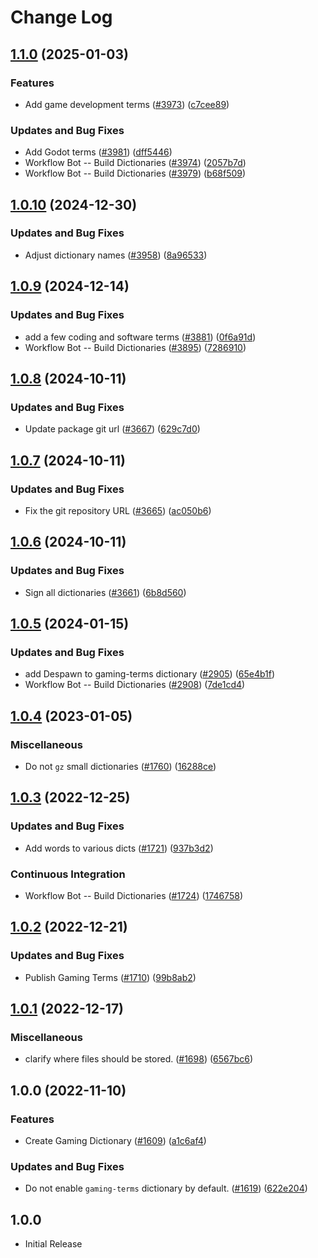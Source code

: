 # Change Log

## [1.1.0](https://github.com/khulnasoft/codetypo-dicts/compare/@codetypo/dict-gaming-terms@1.0.10...@codetypo/dict-gaming-terms@1.1.0) (2025-01-03)


### Features

* Add game development terms ([#3973](https://github.com/khulnasoft/codetypo-dicts/issues/3973)) ([c7cee89](https://github.com/khulnasoft/codetypo-dicts/commit/c7cee89f83ff8924d58cbb1fcc31a1d68ba94c7c))


### Updates and Bug Fixes

* Add Godot terms ([#3981](https://github.com/khulnasoft/codetypo-dicts/issues/3981)) ([dff5446](https://github.com/khulnasoft/codetypo-dicts/commit/dff544642bd7a0f1594674d1d2e4b74b427a3724))
* Workflow Bot -- Build Dictionaries ([#3974](https://github.com/khulnasoft/codetypo-dicts/issues/3974)) ([2057b7d](https://github.com/khulnasoft/codetypo-dicts/commit/2057b7d2fc5e8ad0b0ba7b097f360983b0dea63b))
* Workflow Bot -- Build Dictionaries ([#3979](https://github.com/khulnasoft/codetypo-dicts/issues/3979)) ([b68f509](https://github.com/khulnasoft/codetypo-dicts/commit/b68f5092d86fd7d85ab001262ec73c1fa636c24c))

## [1.0.10](https://github.com/khulnasoft/codetypo-dicts/compare/@codetypo/dict-gaming-terms@1.0.9...@codetypo/dict-gaming-terms@1.0.10) (2024-12-30)


### Updates and Bug Fixes

* Adjust dictionary names ([#3958](https://github.com/khulnasoft/codetypo-dicts/issues/3958)) ([8a96533](https://github.com/khulnasoft/codetypo-dicts/commit/8a96533bec21280103740868b81559437c413501))

## [1.0.9](https://github.com/khulnasoft/codetypo-dicts/compare/@codetypo/dict-gaming-terms@1.0.8...@codetypo/dict-gaming-terms@1.0.9) (2024-12-14)


### Updates and Bug Fixes

* add a few coding and software terms ([#3881](https://github.com/khulnasoft/codetypo-dicts/issues/3881)) ([0f6a91d](https://github.com/khulnasoft/codetypo-dicts/commit/0f6a91d7c4aa74180798a1b2fcbe338c3900d173))
* Workflow Bot -- Build Dictionaries ([#3895](https://github.com/khulnasoft/codetypo-dicts/issues/3895)) ([7286910](https://github.com/khulnasoft/codetypo-dicts/commit/72869100c67a69419f53aa6c1033f45a856c7ca6))

## [1.0.8](https://github.com/khulnasoft/codetypo-dicts/compare/@codetypo/dict-gaming-terms@1.0.7...@codetypo/dict-gaming-terms@1.0.8) (2024-10-11)


### Updates and Bug Fixes

* Update package git url ([#3667](https://github.com/khulnasoft/codetypo-dicts/issues/3667)) ([629c7d0](https://github.com/khulnasoft/codetypo-dicts/commit/629c7d0a5e1bacad1d3874b1f8372edc3494ef97))

## [1.0.7](https://github.com/khulnasoft/codetypo-dicts/compare/@codetypo/dict-gaming-terms@1.0.6...@codetypo/dict-gaming-terms@1.0.7) (2024-10-11)


### Updates and Bug Fixes

* Fix the git repository URL ([#3665](https://github.com/khulnasoft/codetypo-dicts/issues/3665)) ([ac050b6](https://github.com/khulnasoft/codetypo-dicts/commit/ac050b697d57820109995e92fac5ccc32ced1723))

## [1.0.6](https://github.com/khulnasoft/codetypo-dicts/compare/@codetypo/dict-gaming-terms@1.0.5...@codetypo/dict-gaming-terms@1.0.6) (2024-10-11)


### Updates and Bug Fixes

* Sign all dictionaries ([#3661](https://github.com/khulnasoft/codetypo-dicts/issues/3661)) ([6b8d560](https://github.com/khulnasoft/codetypo-dicts/commit/6b8d560cf51a593458ce42bca415859f872cfc97))

## [1.0.5](https://github.com/khulnasoft/codetypo-dicts/compare/@codetypo/dict-gaming-terms@1.0.4...@codetypo/dict-gaming-terms@1.0.5) (2024-01-15)


### Updates and Bug Fixes

* add Despawn to gaming-terms dictionary ([#2905](https://github.com/khulnasoft/codetypo-dicts/issues/2905)) ([65e4b1f](https://github.com/khulnasoft/codetypo-dicts/commit/65e4b1f7196668ddbb5e49b095a10cb5eb6728fb))
* Workflow Bot -- Build Dictionaries ([#2908](https://github.com/khulnasoft/codetypo-dicts/issues/2908)) ([7de1cd4](https://github.com/khulnasoft/codetypo-dicts/commit/7de1cd4566022d6a84b7e259d6e339237abeff8f))

## [1.0.4](https://github.com/khulnasoft/codetypo-dicts/compare/@codetypo/dict-gaming-terms@1.0.3...@codetypo/dict-gaming-terms@1.0.4) (2023-01-05)


### Miscellaneous

* Do not `gz` small dictionaries ([#1760](https://github.com/khulnasoft/codetypo-dicts/issues/1760)) ([16288ce](https://github.com/khulnasoft/codetypo-dicts/commit/16288ced75b3cc640558a983875ed2b2de2b5703))

## [1.0.3](https://github.com/khulnasoft/codetypo-dicts/compare/@codetypo/dict-gaming-terms@1.0.2...@codetypo/dict-gaming-terms@1.0.3) (2022-12-25)


### Updates and Bug Fixes

* Add words to various dicts ([#1721](https://github.com/khulnasoft/codetypo-dicts/issues/1721)) ([937b3d2](https://github.com/khulnasoft/codetypo-dicts/commit/937b3d2895181736a1451bc4e641732e9c224b93))


### Continuous Integration

* Workflow Bot -- Build Dictionaries ([#1724](https://github.com/khulnasoft/codetypo-dicts/issues/1724)) ([1746758](https://github.com/khulnasoft/codetypo-dicts/commit/174675897e18e77a6b2a7cf46983fd12f96ffc8f))

## [1.0.2](https://github.com/khulnasoft/codetypo-dicts/compare/@codetypo/dict-gaming-terms@1.0.1...@codetypo/dict-gaming-terms@1.0.2) (2022-12-21)


### Updates and Bug Fixes

* Publish Gaming Terms ([#1710](https://github.com/khulnasoft/codetypo-dicts/issues/1710)) ([99b8ab2](https://github.com/khulnasoft/codetypo-dicts/commit/99b8ab280e665677463acddf4b7033cb05e1a3e6))

## [1.0.1](https://github.com/khulnasoft/codetypo-dicts/compare/@codetypo/dict-gaming-terms@1.0.0...@codetypo/dict-gaming-terms@1.0.1) (2022-12-17)


### Miscellaneous

* clarify where files should be stored. ([#1698](https://github.com/khulnasoft/codetypo-dicts/issues/1698)) ([6567bc6](https://github.com/khulnasoft/codetypo-dicts/commit/6567bc62130404cb32945bdcc3bf07316c839396))

## 1.0.0 (2022-11-10)


### Features

* Create Gaming Dictionary ([#1609](https://github.com/khulnasoft/codetypo-dicts/issues/1609)) ([a1c6af4](https://github.com/khulnasoft/codetypo-dicts/commit/a1c6af4196092e03ed6b3cf550b7b2185a2e7d1a))


### Updates and Bug Fixes

* Do not enable `gaming-terms` dictionary by default. ([#1619](https://github.com/khulnasoft/codetypo-dicts/issues/1619)) ([622e204](https://github.com/khulnasoft/codetypo-dicts/commit/622e2046c60ec11685fa6bbd51ec750cf36ab337))

## 1.0.0

- Initial Release
